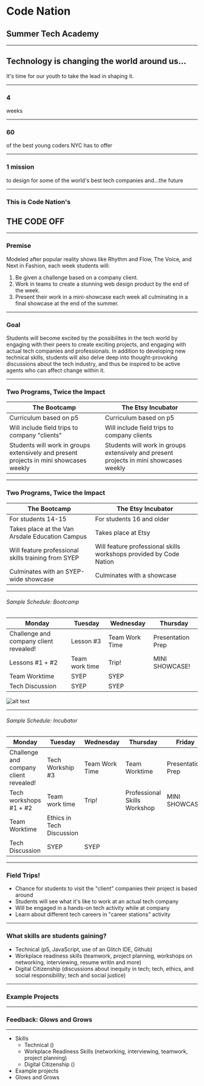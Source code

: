 # Code Nation
## Summer Tech Academy

<!--.slide: data-background="https://cdn.glitch.com/1b3d9304-305b-436e-bb33-a8bc46a8b5b0/teal-city.png" -->

---

## Technology is changing the world around us...

It's time for our youth to take the lead in shaping it.

---

### 4 
weeks



---

### 60
of the best young coders NYC has to offer



---

### 1 mission

to design for some of the world's best tech companies and...the future

---

###  This is Code Nation's 

## THE CODE OFF


  <!-- .slide: data-background="#FFA67D" -->

---

### Premise 

Modeled after popular reality shows like Rhythm and Flow, The Voice, and Next in Fashion, each week students will:

1. Be given a challenge based on a company client.
2. Work in teams to create a stunning web design product by the end of the week.
3. Present their work in a mini-showcase each week all culminating in a final showcase at the end of the summer.

---

### Goal

Students will become excited by the possibilites in the tech world by engaging with their peers to create exciting projects, and engaging with actual tech companies and professionals. In addition to developing new technical skills, students will also delve deep into thought-provoking discussions about the tech industry, and thus be inspired to be active agents who can affect change within it.

---

### Two Programs, Twice the Impact


The Bootcamp | The Etsy Incubator
--- | --- 
Curriculum based on p5 | Curriculum based on p5 |
Will include field trips to company "clients" | Will include field trips to company clients |
Students will work in groups extensively and present projects in mini showcases weekly | Students will work in groups extensively and present projects in mini showcases weekly |



<!-- .slide: data-background="#00D4FD" -->


---

### Two Programs, Twice the Impact

The Bootcamp | The Etsy Incubator
--- | --- 
For students 14-15 | For students 16 and older |
Takes place at the Van Arsdale Education Campus | Takes place at Etsy |
Will feature professional skills training from SYEP | Will feature professional skills workshops provided by Code Nation |
Culminates with an SYEP-wide showcase | Culminates with a showcase |

    




<!-- .slide: data-background="#00D4FD" -->

---

###### Sample Schedule: Bootcamp

Monday| Tuesday | Wednesday | Thursday
--- | --- | --- | ---
Challenge and company client revealed! | Lesson #3| Team Work Time | Presentation Prep
Lessons #1 + #2 | Team work time | Trip! | MINI SHOWCASE!
Team Worktime | SYEP | SYEP 
| Tech Discussion| SYEP | SYEP 


![alt text](https://codenation.org/wp-content/uploads/2018/09/hero-home.png)

---

###### Sample Schedule: Incubator

Monday| Tuesday | Wednesday | Thursday | Friday
--- | --- | --- | --- | ---
Challenge and company client revealed! | Tech Workship #3| Team Work Time | Team Worktime | Presentation Prep
Tech workshops #1 + #2 | Team work time | Trip! | Professional Skills Workshop | MINI SHOWCASE!
Team Worktime | Ethics in Tech Discussion | 
| Tech Discussion| SYEP | SYEP




---


### Field Trips!

 *  Chance for students to visit the "client" companies their project is based around
 *  Students will see what it's like to work at an actual tech company
 *  Will be engaged in a hands-on tech activity while at company
 *  Learn about different tech careers in "career stations" activity

<!-- .slide: data-background="#00FECD" -->


---

### What skills are students gaining?

  * Technical (p5, JavaScript, use of an Glitch IDE, Github)
  * Workplace readiness skills (teamwork, project planning, workshops on networking, interviewing, resume writin and more)
  * Digital Citizenship (discussions about inequity in tech; tech, ethics, and social responsibility; tech and social justice)




---

### Example Projects


---

### Feedback: Glows and Grows


---


- Skills
   - Technical ()
   - Workplace Readiness Skills (networking, interviewing, teamwork, project planning)
   - Digital Citizenship ()
- Example projects
- Glows and Grows